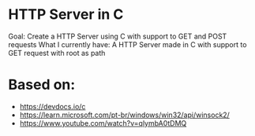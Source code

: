# HTTP Server in C
Goal: Create a HTTP Server using C with support to GET and POST requests
What I currently have: A HTTP Server made in C with support to GET request with root as path

# Based on:
- https://devdocs.io/c
- https://learn.microsoft.com/pt-br/windows/win32/api/winsock2/
- https://www.youtube.com/watch?v=qlymbA0tDMQ
